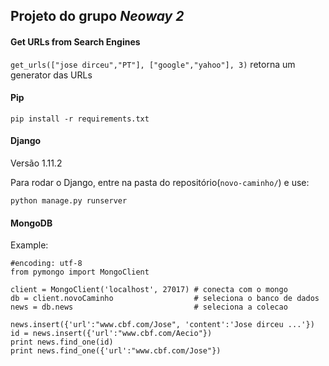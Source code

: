 ## Projeto do grupo *Neoway 2*

#### Get URLs from Search Engines
`get_urls(["jose dirceu","PT"], ["google","yahoo"], 3)` retorna um generator das URLs

#### Pip
`pip install -r requirements.txt`

#### Django
Versão 1.11.2

Para rodar o Django, entre na pasta do repositório(```novo-caminho/```) e use:

`python manage.py runserver`

#### MongoDB
Example:
```
#encoding: utf-8
from pymongo import MongoClient

client = MongoClient('localhost', 27017) # conecta com o mongo
db = client.novoCaminho                  # seleciona o banco de dados
news = db.news                           # seleciona a colecao

news.insert({'url':"www.cbf.com/Jose", 'content':'Jose dirceu ...'})
id = news.insert({'url':"www.cbf.com/Aecio"})
print news.find_one(id)
print news.find_one({'url':"www.cbf.com/Jose"})
```
